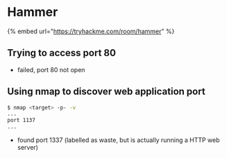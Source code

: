 # Hammer

{% embed url="https://tryhackme.com/room/hammer" %}

## **Trying to access port 80**

* failed, port 80 not open

## **Using nmap to discover web application port**

```bash
$ nmap <target> -p- -v
...
port 1137
...
```

* found port 1337 (labelled as waste, but is actually running  a HTTP web server)





